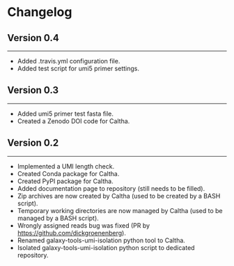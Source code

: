 # Changelog

## Version 0.4
---------------------------
+ Added .travis.yml configuration file.
+ Added test script for umi5 primer settings.

## Version 0.3
---------------------------
+ Added umi5 primer test fasta file.
+ Created a Zenodo DOI code for Caltha.

## Version 0.2
---------------------------
+ Implemented a UMI length check.
+ Created Conda package for Caltha.
+ Created PyPI package for Caltha.
+ Added documentation page to repository (still needs to be filled).
+ Zip archives are now created by Caltha (used to be created by a BASH script).
+ Temporary working directories are now managed by Caltha (used to be managed by a BASH script).
+ Wrongly assigned reads bug was fixed (PR by https://github.com/dickgroenenberg).
+ Renamed galaxy-tools-umi-isolation python tool to Caltha.
+ Isolated galaxy-tools-umi-isolation python script to dedicated repository.
